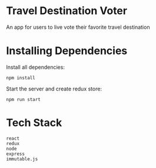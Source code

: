 # Travel Destination Voter

An app for users to live vote their favorite travel destination

# Installing Dependencies

Install all dependencies:

    npm install

Start the server and create redux store:

    npm run start

# Tech Stack
    react
    redux
    node
    express
    immutable.js